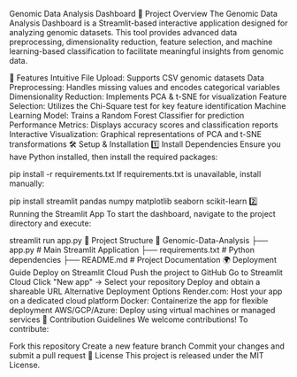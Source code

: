 Genomic Data Analysis Dashboard
📌 Project Overview
The Genomic Data Analysis Dashboard is a Streamlit-based interactive application designed for analyzing genomic datasets. This tool provides advanced data preprocessing, dimensionality reduction, feature selection, and machine learning-based classification to facilitate meaningful insights from genomic data.

🚀 Features
Intuitive File Upload: Supports CSV genomic datasets
Data Preprocessing: Handles missing values and encodes categorical variables
Dimensionality Reduction: Implements PCA & t-SNE for visualization
Feature Selection: Utilizes the Chi-Square test for key feature identification
Machine Learning Model: Trains a Random Forest Classifier for prediction
Performance Metrics: Displays accuracy scores and classification reports
Interactive Visualization: Graphical representations of PCA and t-SNE transformations
🛠 Setup & Installation
1️⃣ Install Dependencies
Ensure you have Python installed, then install the required packages:

pip install -r requirements.txt
If requirements.txt is unavailable, install manually:

pip install streamlit pandas numpy matplotlib seaborn scikit-learn
2️⃣ Running the Streamlit App
To start the dashboard, navigate to the project directory and execute:

streamlit run app.py
📂 Project Structure
📁 Genomic-Data-Analysis
├── app.py             # Main Streamlit Application
├── requirements.txt   # Python dependencies
├── README.md          # Project Documentation
🌍 Deployment Guide
Deploy on Streamlit Cloud
Push the project to GitHub
Go to Streamlit Cloud
Click "New app" → Select your repository
Deploy and obtain a shareable URL
Alternative Deployment Options
Render.com: Host your app on a dedicated cloud platform
Docker: Containerize the app for flexible deployment
AWS/GCP/Azure: Deploy using virtual machines or managed services
🤝 Contribution Guidelines
We welcome contributions! To contribute:

Fork this repository
Create a new feature branch
Commit your changes and submit a pull request
📜 License
This project is released under the MIT License.
